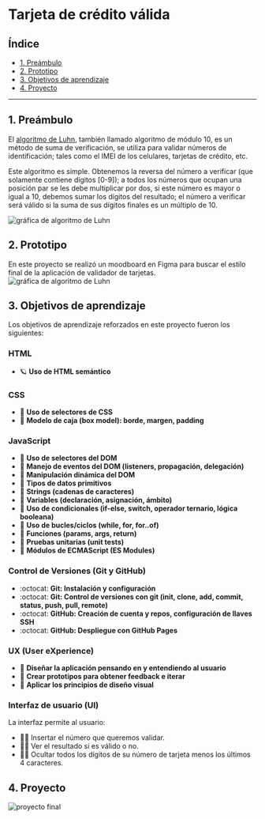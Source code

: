# Tarjeta de crédito válida

## Índice

* [1. Preámbulo](#1-preámbulo)
* [2. Prototipo](#2-prototipo)
* [3. Objetivos de aprendizaje](#3-objetivos-de-aprendizaje)
* [4. Proyecto](#4-proyecto-final)
***

## 1. Preámbulo

El [algoritmo de Luhn](https://es.wikipedia.org/wiki/Algoritmo_de_Luhn),
también llamado algoritmo de módulo 10, es un método de suma de verificación,
se utiliza para validar números de identificación; tales como el IMEI de los
celulares, tarjetas de crédito, etc.

Este algoritmo es simple. Obtenemos la reversa del número a verificar (que
solamente contiene dígitos [0-9]); a todos los números que ocupan una posición
par se les debe multiplicar por dos, si este número es mayor o igual a 10,
debemos sumar los dígitos del resultado; el número a verificar será válido si
la suma de sus dígitos finales es un múltiplo de 10.

![gráfica de algoritmo de Luhn](https://www.101computing.net/wp/wp-content/uploads/Luhn-Algorithm.png)

## 2. Prototipo

En este proyecto se realizó un moodboard en Figma para buscar el estilo final de la aplicación de validador de tarjetas.
![gráfica de algoritmo de Luhn](./src/assets/moodboard-card.JPG)

## 3. Objetivos de aprendizaje

Los objetivos de aprendizaje reforzados en este proyecto fueron los siguientes:

### HTML
- :ringed_planet: **Uso de HTML semántico**

### CSS
- :rainbow: **Uso de selectores de CSS**
- :rainbow: **Modelo de caja (box model): borde, margen, padding**

### JavaScript
- :star2: **Uso de selectores del DOM**
- :star2: **Manejo de eventos del DOM (listeners, propagación, delegación)**
- :star2: **Manipulación dinámica del DOM**
- :star2: **Tipos de datos primitivos**
- :star2: **Strings (cadenas de caracteres)**
- :star2: **Variables (declaración, asignación, ámbito)**
- :star2: **Uso de condicionales (if-else, switch, operador ternario, lógica booleana)**
- :star2: **Uso de bucles/ciclos (while, for, for..of)**
- :star2: **Funciones (params, args, return)**
- :star2: **Pruebas unitarias (unit tests)**
- :star2: **Módulos de ECMAScript (ES Modules)**

### Control de Versiones (Git y GitHub)
- :octocat: **Git: Instalación y configuración**
- :octocat: **Git: Control de versiones con git (init, clone, add, commit, status, push, pull, remote)**
- :octocat: **GitHub: Creación de cuenta y repos, configuración de llaves SSH**
- :octocat: **GitHub: Despliegue con GitHub Pages**

### UX (User eXperience)
- :rocket: **Diseñar la aplicación pensando en y entendiendo al usuario**
- :rocket: **Crear prototipos para obtener feedback e iterar**
- :rocket: **Aplicar los principios de diseño visual**

### Interfaz de usuario (UI)
La interfaz permite al usuario:
- :woman_technologist: Insertar el número que queremos validar.
- :woman_technologist: Ver el resultado si es válido o no.
- :woman_technologist: Ocultar todos los dígitos de su número de tarjeta menos los últimos 4 caracteres.

## 4. Proyecto

![proyecto final](./src/assets/prototipo-card.JPG)



